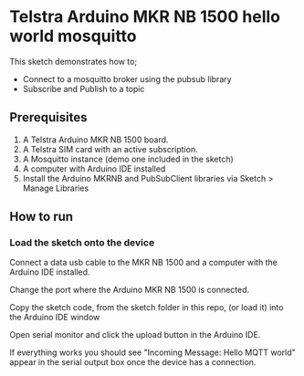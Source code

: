 # Telstra Arduino MKR NB 1500 hello world mosquitto

This sketch demonstrates how to;

- Connect to a mosquitto broker using the pubsub library
- Subscribe and Publish to a topic

## Prerequisites

1. A Telstra Arduino MKR NB 1500 board.
1. A Telstra SIM card with an active subscription.
1. A Mosquitto instance (demo one included in the sketch)
1. A computer with Arduino IDE installed 
1. Install the Arduino MKRNB and PubSubClient libraries via Sketch > Manage Libraries

## How to run

### Load the sketch onto the device

Connect a data usb cable to the MKR NB 1500 and a computer with the Arduino IDE installed. 

Change the port where the Arduino MKR NB 1500 is connected.

Copy the sketch code, from the sketch folder in this repo, (or load it) into the Arduino IDE window 

Open serial monitor and click the upload button in the Arduino IDE. 

If everything works you should see "Incoming Message: Hello MQTT world" appear in the serial output box once the device has a connection. 


